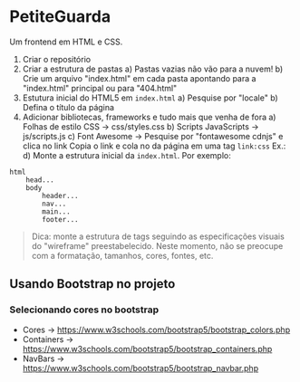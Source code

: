 # PetiteGuarda
 Um frontend em HTML e CSS.


1) Criar o repositório
2) Criar a estrutura de pastas
    a) Pastas vazias não vão para a nuvem!
    b) Crie um arquivo "index.html" em cada pasta apontando para a "index.html" principal
       ou para "404.html"
3) Estutura inicial do HTML5 em `index.html`
    a) Pesquise por "locale"
    b) Defina o título da página
4) Adicionar bibliotecas, frameworks e tudo mais que venha de fora
    a) Folhas de estilo CSS → css/styles.css
    b) Scripts JavaScripts → js/scripts.js
    c) Font Awesome → Pesquise por "fontawesome cdnjs" e clica no link Copia o link e cola no <head> da página em uma tag `link:css`
       Ex.: <link rel="stylesheet" href="https://cdnjs.cloudflare.com/ajax/libs/font-awesome/6.7.2/css/all.min.css">
    d) Monte a estrutura inicial da `index.html`. Por exemplo:
```
html
    head...
    body
        header...
        nav...
        main...
        footer...
```

> Dica: monte a estrutura de tags seguindo as especificações visuais do "wireframe" preestabelecido.
> Neste momento, não se preocupe com a formatação, tamanhos, cores, fontes, etc.

## Usando Bootstrap no projeto

### Selecionando cores no bootstrap
 - Cores → https://www.w3schools.com/bootstrap5/bootstrap_colors.php
 - Containers → https://www.w3schools.com/bootstrap5/bootstrap_containers.php
 - NavBars → https://www.w3schools.com/bootstrap5/bootstrap_navbar.php

